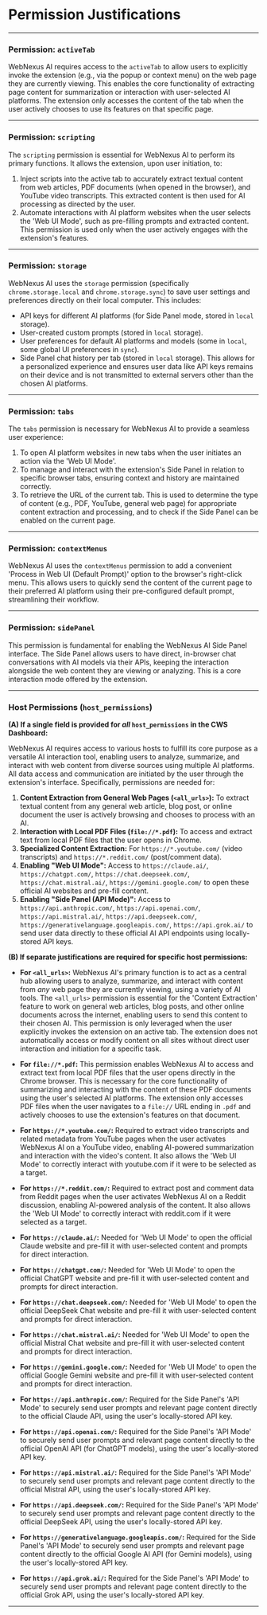 # Permission Justifications

---

### Permission: `activeTab`

WebNexus AI requires access to the `activeTab` to allow users to explicitly invoke the extension (e.g., via the popup or context menu) on the web page they are currently viewing. This enables the core functionality of extracting page content for summarization or interaction with user-selected AI platforms. The extension only accesses the content of the tab when the user actively chooses to use its features on that specific page.

---

### Permission: `scripting`

The `scripting` permission is essential for WebNexus AI to perform its primary functions. It allows the extension, upon user initiation, to:
1.  Inject scripts into the active tab to accurately extract textual content from web articles, PDF documents (when opened in the browser), and YouTube video transcripts. This extracted content is then used for AI processing as directed by the user.
2.  Automate interactions with AI platform websites when the user selects the 'Web UI Mode', such as pre-filling prompts and extracted content.
This permission is used only when the user actively engages with the extension's features.

---

### Permission: `storage`

WebNexus AI uses the `storage` permission (specifically `chrome.storage.local` and `chrome.storage.sync`) to save user settings and preferences directly on their local computer. This includes:
*   API keys for different AI platforms (for Side Panel mode, stored in `local` storage).
*   User-created custom prompts (stored in `local` storage).
*   User preferences for default AI platforms and models (some in `local`, some global UI preferences in `sync`).
*   Side Panel chat history per tab (stored in `local` storage).
This allows for a personalized experience and ensures user data like API keys remains on their device and is not transmitted to external servers other than the chosen AI platforms.

---

### Permission: `tabs`

The `tabs` permission is necessary for WebNexus AI to provide a seamless user experience:
1.  To open AI platform websites in new tabs when the user initiates an action via the 'Web UI Mode'.
2.  To manage and interact with the extension's Side Panel in relation to specific browser tabs, ensuring context and history are maintained correctly.
3.  To retrieve the URL of the current tab. This is used to determine the type of content (e.g., PDF, YouTube, general web page) for appropriate content extraction and processing, and to check if the Side Panel can be enabled on the current page.

---

### Permission: `contextMenus`

WebNexus AI uses the `contextMenus` permission to add a convenient 'Process in Web UI (Default Prompt)' option to the browser's right-click menu. This allows users to quickly send the content of the current page to their preferred AI platform using their pre-configured default prompt, streamlining their workflow.

---

### Permission: `sidePanel`

This permission is fundamental for enabling the WebNexus AI Side Panel interface. The Side Panel allows users to have direct, in-browser chat conversations with AI models via their APIs, keeping the interaction alongside the web content they are viewing or analyzing. This is a core interaction mode offered by the extension.

---

### Host Permissions (`host_permissions`)

**(A) If a single field is provided for *all* `host_permissions` in the CWS Dashboard:**

WebNexus AI requires access to various hosts to fulfill its core purpose as a versatile AI interaction tool, enabling users to analyze, summarize, and interact with web content from diverse sources using multiple AI platforms. All data access and communication are initiated by the user through the extension's interface. Specifically, permissions are needed for:
1.  **Content Extraction from General Web Pages (`<all_urls>`):** To extract textual content from any general web article, blog post, or online document the user is actively browsing and chooses to process with an AI.
2.  **Interaction with Local PDF Files (`file://*.pdf`):** To access and extract text from local PDF files that the user opens in Chrome.
3.  **Specialized Content Extraction:** For `https://*.youtube.com/` (video transcripts) and `https://*.reddit.com/` (post/comment data).
4.  **Enabling "Web UI Mode":** Access to `https://claude.ai/`, `https://chatgpt.com/`, `https://chat.deepseek.com/`, `https://chat.mistral.ai/`, `https://gemini.google.com/` to open these official AI websites and pre-fill content.
5.  **Enabling "Side Panel (API Mode)":** Access to `https://api.anthropic.com/`, `https://api.openai.com/`, `https://api.mistral.ai/`, `https://api.deepseek.com/`, `https://generativelanguage.googleapis.com/`, `https://api.grok.ai/` to send user data directly to these official AI API endpoints using locally-stored API keys.

**(B) If separate justifications are required for specific host permissions:**

*   **For `<all_urls>`:**
    WebNexus AI's primary function is to act as a central hub allowing users to analyze, summarize, and interact with content from *any* web page they are currently viewing, using a variety of AI tools. The `<all_urls>` permission is essential for the 'Content Extraction' feature to work on general web articles, blog posts, and other online documents across the internet, enabling users to send this content to their chosen AI. This permission is only leveraged when the user explicitly invokes the extension on an active tab. The extension does not automatically access or modify content on all sites without direct user interaction and initiation for a specific task.

*   **For `file://*.pdf`:**
    This permission enables WebNexus AI to access and extract text from local PDF files that the user opens directly in the Chrome browser. This is necessary for the core functionality of summarizing and interacting with the content of these PDF documents using the user's selected AI platforms. The extension only accesses PDF files when the user navigates to a `file://` URL ending in `.pdf` and actively chooses to use the extension's features on that document.

*   **For `https://*.youtube.com/`:**
    Required to extract video transcripts and related metadata from YouTube pages when the user activates WebNexus AI on a YouTube video, enabling AI-powered summarization and interaction with the video's content. It also allows the 'Web UI Mode' to correctly interact with youtube.com if it were to be selected as a target.

*   **For `https://*.reddit.com/`:**
    Required to extract post and comment data from Reddit pages when the user activates WebNexus AI on a Reddit discussion, enabling AI-powered analysis of the content. It also allows the 'Web UI Mode' to correctly interact with reddit.com if it were selected as a target.

*   **For `https://claude.ai/`:**
    Needed for 'Web UI Mode' to open the official Claude website and pre-fill it with user-selected content and prompts for direct interaction.

*   **For `https://chatgpt.com/`:**
    Needed for 'Web UI Mode' to open the official ChatGPT website and pre-fill it with user-selected content and prompts for direct interaction.

*   **For `https://chat.deepseek.com/`:**
    Needed for 'Web UI Mode' to open the official DeepSeek Chat website and pre-fill it with user-selected content and prompts for direct interaction.

*   **For `https://chat.mistral.ai/`:**
    Needed for 'Web UI Mode' to open the official Mistral Chat website and pre-fill it with user-selected content and prompts for direct interaction.

*   **For `https://gemini.google.com/`:**
    Needed for 'Web UI Mode' to open the official Google Gemini website and pre-fill it with user-selected content and prompts for direct interaction.

*   **For `https://api.anthropic.com/`:**
    Required for the Side Panel's 'API Mode' to securely send user prompts and relevant page content directly to the official Claude API, using the user's locally-stored API key.

*   **For `https://api.openai.com/`:**
    Required for the Side Panel's 'API Mode' to securely send user prompts and relevant page content directly to the official OpenAI API (for ChatGPT models), using the user's locally-stored API key.

*   **For `https://api.mistral.ai/`:**
    Required for the Side Panel's 'API Mode' to securely send user prompts and relevant page content directly to the official Mistral API, using the user's locally-stored API key.

*   **For `https://api.deepseek.com/`:**
    Required for the Side Panel's 'API Mode' to securely send user prompts and relevant page content directly to the official DeepSeek API, using the user's locally-stored API key.

*   **For `https://generativelanguage.googleapis.com/`:**
    Required for the Side Panel's 'API Mode' to securely send user prompts and relevant page content directly to the official Google AI API (for Gemini models), using the user's locally-stored API key.

*   **For `https://api.grok.ai/`:**
    Required for the Side Panel's 'API Mode' to securely send user prompts and relevant page content directly to the official Grok API, using the user's locally-stored API key.

---